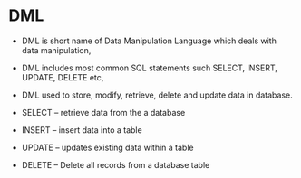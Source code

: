 
# DML
- DML is short name of Data Manipulation Language which deals with data manipulation,
 - DML includes most common SQL statements such SELECT, INSERT, UPDATE, DELETE etc, 
 - DML used to store, modify, retrieve, delete and update data in database.

- SELECT – retrieve data from the a database
- INSERT – insert data into a table
- UPDATE – updates existing data within a table
- DELETE – Delete all records from a database table
